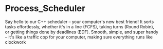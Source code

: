 # Process_Scheduler
Say hello to our C++ scheduler – your computer's new best friend! It sorts tasks effortlessly, whether it's in a line (FCFS), taking turns (Round Robin), or getting things done by deadlines (EDF). Smooth, simple, and super handy – it's like a traffic cop for your computer, making sure everything runs like clockwork
